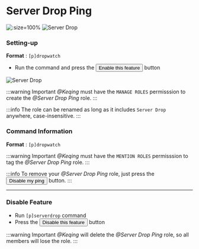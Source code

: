 # Server Drop Ping

![](/img/features/dropwatch.png ':size=100%')
![Server Drop](/img/features/drop.png ':size=100%')


### Setting-up

**Format** : `[p]dropwatch`

- Run the command and press the <button class="btn btn-success">Enable this feature</button> button

![Server Drop](/img/features/drop2.png ':size=100%')

:::warning Important
*@Keqing* must have the `MANAGE ROLES` permisssion to create the *@Server Drop Ping* role.
:::

:::info
The role can be renamed as long as it includes `Server Drop` anywhere, case-insensitive.
:::

### Command Information

**Format** : `[p]dropwatch`

:::warning Important
*@Keqing* must have the `MENTION ROLES` permisssion to tag the *@Server Drop Ping* role.
:::

:::info
To remove your *@Server Drop Ping* role, just press the <button class="btn btn-danger">Disable my ping</button> button.
:::

---

### Disable Feature

- Run `[p]serverdrop` command 
- Press the <button class="btn btn-danger">Disable this feature</button> button

:::warning Important
*@Keqing* will delete the *@Server Drop Ping* role, so all members will lose the role.
:::
